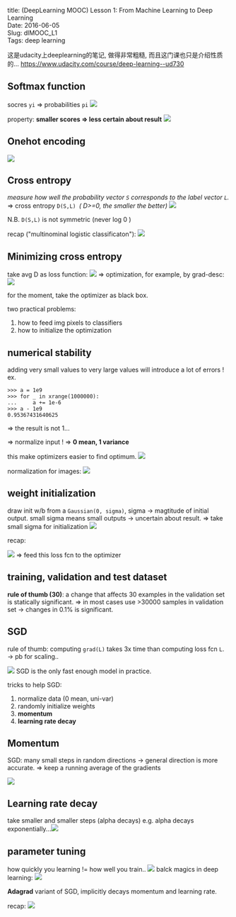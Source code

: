 title:  (DeepLearning MOOC) Lesson 1: From Machine Learning to Deep Learning        
Date: 2016-06-05     
Slug: dlMOOC_L1    
Tags: deep learning 

这是udacity上deeplearning的笔记, 做得非常粗糙, 而且这门课也只是介绍性质的... 
<https://www.udacity.com/course/deep-learning--ud730>

Softmax function
----------------
socres ``yi`` ⇒ probabilities ``pi``
![](dlMOOC_L1/pasted_image.png)

property: **smaller scores ⇒ less certain about result**
![](dlMOOC_L1/pasted_image001.png)

Onehot encoding
---------------
![](dlMOOC_L1/pasted_image002.png)

Cross entropy
-------------
*measure how well the probability vector *``S``* corresponds to the label vector *``L``*.* 
⇒ cross entropy ``D(S,L) ``*( D>=0, the smaller the better)*
![](dlMOOC_L1/pasted_image003.png)

N.B. ``D(S,L)`` is not symmetric (never log 0 ) 

recap ("multinominal logistic classificaton"): 
![](dlMOOC_L1/pasted_image004.png)


Minimizing cross entropy
------------------------
take avg D as loss function: 
![](dlMOOC_L1/pasted_image008.png)
⇒ optimization, for example, by grad-desc: 
![](dlMOOC_L1/pasted_image007.png)

for the moment, take the optimizer as black box. 

two practical problems: 

1. how to feed img pixels to classifiers 
2. how to initialize the optimization


numerical stability
-------------------
adding very small values to very large values will introduce a lot of errors ! 
ex. 

	>>> a = 1e9
	>>> for _ in xrange(1000000):
	...     a += 1e-6
	>>> a - 1e9
	0.95367431640625


⇒ the result is not 1... 

⇒ normalize input ! ⇒ **0 mean, 1 variance**

this make optimizers easier to find optimum. 
![](dlMOOC_L1/pasted_image009.png)

normalization for images: 
![](dlMOOC_L1/pasted_image010.png)

weight initialization
---------------------
draw init w/b from a ``Gaussian(0, sigma)``, sigma → magtitude of initial output. 
small sigma means small outputs → uncertain about result. 
⇒ take small sigma for initialization 
![](dlMOOC_L1/pasted_image011.png)

recap: 

![](dlMOOC_L1/pasted_image012.png)
⇒ feed this loss fcn to the optimizer 

training, validation and test dataset
-------------------------------------
**rule of thumb (30)**: 
a change that affects 30 examples in the validation set is statically significant. 
⇒ in most cases use >30000 samples in validation set → changes in 0.1% is significant. 

SGD
---
rule of thumb: computing ``grad(L)`` takes 3x time than computing loss fcn ``L``. → pb for scaling.. 

![](dlMOOC_L1/pasted_image014.png)
SGD is the only fast enough model in practice. 

tricks to help SGD: 

1. normalize data (0 mean, uni-var)
2. randomly initialize weights
3. **momentum**
4. **learning rate decay**


Momentum
--------
SGD: many small steps in random directions → general direction is more accurate. 
⇒ keep a running average of the gradients

![](dlMOOC_L1/pasted_image015.png)

Learning rate decay
-------------------
take smaller and smaller steps (alpha decays)
e.g. alpha decays exponentially...![](dlMOOC_L1/pasted_image016.png)

parameter tuning
----------------
how quickly you learning != how well you train.. 
![](dlMOOC_L1/pasted_image017.png)
balck magics in deep learning: 
![](dlMOOC_L1/pasted_image018.png)

**Adagrad**
variant of SGD, implicitly decays momentum and learning rate. 

recap: 
![](dlMOOC_L1/pasted_image019.png)
